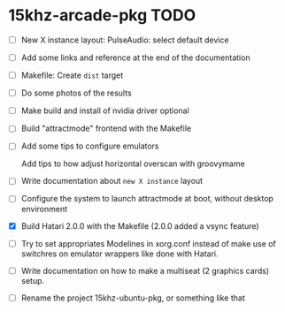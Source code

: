 15khz-arcade-pkg TODO
=====================

- [ ] New X instance layout: PulseAudio: select default device
- [ ] Add some links and reference at the end of the documentation
- [ ] Makefile: Create `dist` target 
- [ ] Do some photos of the results
- [ ] Make build and install of nvidia driver optional
- [ ] Build "attractmode" frontend with the Makefile
- [ ] Add some tips to configure emulators
    
    Add tips to how adjust horizontal overscan with groovymame

- [ ] Write documentation about `new X instance` layout
- [ ] Configure the system to launch attractmode at boot, without
     desktop environment
- [x] Build Hatari 2.0.0 with the Makefile (2.0.0 added a vsync feature)
- [ ] Try to set appropriates Modelines in xorg.conf instead of make use of 
      switchres on emulator wrappers like done with Hatari.

- [ ] Write documentation on how to make a multiseat (2 graphics cards)
     setup.

- [ ] Rename the project 15khz-ubuntu-pkg, or something like that
